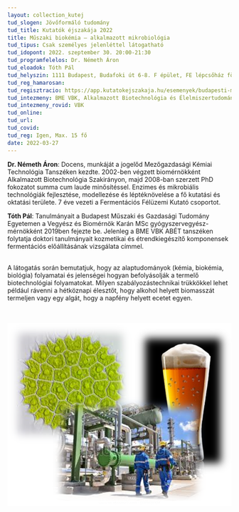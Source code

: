 ```yaml
---
layout: collection_kutej
tud_slogen: Jövőformáló tudomány
tud_title: Kutatók éjszakája 2022
title: Műszaki biokémia – alkalmazott mikrobiológia
tud_tipus: Csak személyes jelenléttel látogatható
tud_idopont: 2022. szeptember 30. 20:00-21:30
tud_programfelelos: Dr. Németh Áron
tud_eloadok: Tóth Pál
tud_helyszin: 1111 Budapest, Budafoki út 6-8. F épület, FE lépcsőház földszint (F épület Szent Gellért térhez közelebbi szárny, közvetlanül az utcai kapunál lévő épületi ajtónál)
tud_reg_hamarosan:
tud_regisztracio: https://app.kutatokejszakaja.hu/esemenyek/budapesti-muszaki-es-gazdasagtudomanyi-egyetem/muszaki-biokemia-alkalmazott-mikrobiologia
tud_intezmeny: BME VBK, Alkalmazott Biotechnológia és Élelmiszertudományi Tanszék
tud_intezmeny_rovid: VBK
tud_online:
tud_url:
tud_covid:
tud_reg: Igen, Max. 15 fő
date: 2022-03-27
---
```



<b>Dr. Németh Áron</b>: Docens, munkáját a jogelőd Mezőgazdasági Kémiai Technológia Tanszéken kezdte. 2002-ben végzett biomérnökként Alkalmazott Biotechnológia Szakirányon, majd 2008-ban szerzett PhD fokozatot summa cum laude minősítéssel. Enzimes és mikrobiális technológiák fejlesztése, modellezése és léptéknövelése a fő kutatási és oktatási területe. 7 éve vezeti a Fermentációs Félüzemi Kutató csoportot.

<b>Tóth Pál</b>: Tanulmányait a Budapest Műszaki és Gazdasági Tudomány Egyetemen a Vegyész és Biomérnök Karán MSc gyógyszervegyész-mérnökként 2019ben fejezte be. Jelenleg a BME VBK ABÉT tanszéken folytatja doktori tanulmányait kozmetikai és étrendkiegészítő komponensek fermentációs előállításának vizsgálata címmel.


<br>
A látogatás során bemutatjuk, hogy az alaptudományok (kémia, biokémia, biológia) folyamatai és jelenségei hogyan befolyásolják a termelő biotechnológiai folyamatokat. Milyen szabályozástechnikai trükkökkel lehet például rávenni a hétköznapi élesztőt, hogy alkohol helyett biomasszát termeljen vagy egy algát, hogy a napfény helyett ecetet egyen.

<br><br>
<img src="images/muszaki-biokemia-alkalmazott-mikrobiologia.png" max-width="500" class="center">